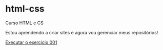 # html-css
 Curso HTML e CS

Estou aprendendo a criar sites e agora vou gerenciar meus repositórios!

<a href='https://micaelrocio.github.io/html-css/exercicios/ex001/index.html'>Executar o exercicio 001</a>